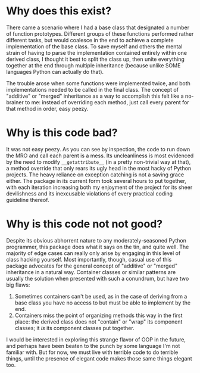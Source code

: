 # Why does this exist?

There came a scenario where I had a base class that designated a number of function prototypes. Different groups of these functions performed rather different tasks, but would coalesce in the end to achieve a complete implementation of the base class. To save myself and others the mental strain of having to parse the implementation contained entirely within one derived class, I thought it best to split the class up, then unite everything together at the end through multiple inheritance (because unlike SOME languages Python can actually do that).

The trouble arose when some functions were implemented twice, and both implementations needed to be called in the final class. The concept of "additive" or "merged" inheritance as a way to accomplish this felt like a no-brainer to me: instead of overriding each method, just call every parent for that method in order, easy peezy.

# Why is this code bad?

It was not easy peezy. As you can see by inspection, the code to run down the MRO and call each parent is a mess. Its uncleanliness is most evidenced by the need to modify `__getattribute__` (in a pretty non-trivial way at that), a method override that only rears its ugly head in the most hacky of Python projects. The heavy reliance on exception catching is not a saving grace either. The package in its current form took several hours to put together, with each iteration increasing both my enjoyment of the project for its sheer devilishness and its inexcusable violations of every practical coding guideline thereof.

# Why is this code not not good?

Despite its obvious abhorrent nature to any moderately-seasoned Python programmer, this package does what it says on the tin, and quite well. The majority of edge cases can really only arise by engaging in this level of class hacking yourself. Most importantly, though, casual use of this package advocates for the general concept of "additive" or "merged" inheritance in a natural way. Container classes or similar patterns are usually the solution when presented with such a conundrum, but have two big flaws:

1. Sometimes containers can't be used, as in the case of deriving from a base class you have no access to but must be able to implement by the end.
2. Containers miss the point of organizing methods this way in the first place: the derived class does not "contain" or "wrap" its component classes; it *is* its component classes put together.

I would be interested in exploring this strange flavor of OOP in the future, and perhaps have been beaten to the punch by some language I'm not familiar with. But for now, we must live with terrible code to do terrible things, until the presence of elegant code makes those same things elegant too.
